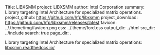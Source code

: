 Title: LIBXSMM
project: LIBXSMM
author: Intel Corporation
summary: Library targeting Intel Architecture for specialized matrix operations.
project_github: https://github.com/hfp/libxsmm
project_download: https://github.com/hfp/libxsmm/releases/latest
favicon: ../.theme/img/favicon.png
css: ../.theme/ford.css
output_dir: ../html
src_dir: ../include
search: true
page_dir: .

Library targeting Intel Architecture for specialized matrix operations: [libxsmm.readthedocs.io/](https://libxsmm.readthedocs.io/)
